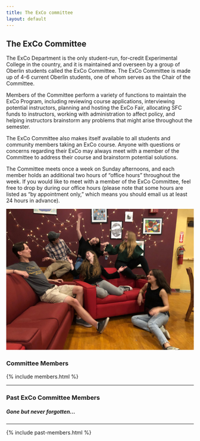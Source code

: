 ```yaml
---
title: The ExCo committee
layout: default
---
```

## The ExCo Committee

<p style="text-align: left">The ExCo Department is the only student-run, for-credit Experimental College in the country, and it is maintained and overseen by a group of Oberlin students called the ExCo Committee. The ExCo Committee is made up of 4-6 current Oberlin students, one of whom serves as the Chair of the Committee.</p>

<p style="text-align: left">Members of the Committee perform a variety of functions to maintain the ExCo Program, including reviewing course applications, interviewing potential instructors, planning and hosting the ExCo Fair, allocating SFC funds to instructors, working with administration to affect policy, and helping instructors brainstorm any problems that might arise throughout the semester.</p>

<p style="text-align: left">The ExCo Committee also makes itself available to all students and community members taking an ExCo course. Anyone with questions or concerns regarding their ExCo may always meet with a member of the Committee to address their course and brainstorm potential solutions.</p>

<p style="text-align: left">The Committee meets once a week on Sunday afternoons, and each member holds an additional two hours of “office hours” throughout the week. If you would like to meet with a member of the ExCo Committee, feel free to drop by during our office hours (please note that some hours are listed as “by appointment only,” which means you should email us at least 24 hours in advance).</p>

![The ExCo Committee, Spring 2019](/img/committee.jpg)

### Committee Members

{% include members.html %}

___

### Past ExCo Committee Members
##### Gone but never forgotten...

---

{% include past-members.html %}
